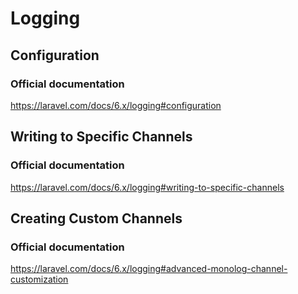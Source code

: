 # Logging
## Configuration
### Official documentation
https://laravel.com/docs/6.x/logging#configuration
## Writing to Specific Channels
### Official documentation
https://laravel.com/docs/6.x/logging#writing-to-specific-channels
## Creating Custom Channels
### Official documentation
https://laravel.com/docs/6.x/logging#advanced-monolog-channel-customization
